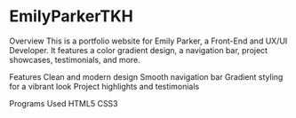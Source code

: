 # EmilyParkerTKH
Overview
    This is a portfolio website for Emily Parker, a Front-End and UX/UI Developer. It features a color gradient design, a navigation bar, project showcases, testimonials, and more.

Features
    Clean and modern design
    Smooth navigation bar
    Gradient styling for a vibrant look
    Project highlights and testimonials

Programs Used
    HTML5
    CSS3
